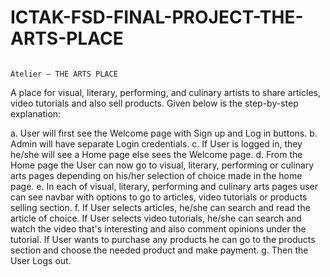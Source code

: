 # ICTAK-FSD-FINAL-PROJECT-THE-ARTS-PLACE

                                                                         Atelier – THE ARTS PLACE
A place for visual, literary, performing, and culinary artists to share articles, video tutorials and also sell products. Given below is the step-by-step explanation:

a. User will first see the Welcome page with Sign up and Log in
   buttons.
b. Admin will have separate Login credentials.
c. If User is logged in, they he/she will see a Home page else sees
   the Welcome page.
d. From the Home page the User can now go to visual, literary,
   performing or culinary arts pages depending on his/her selection
   of choice made in the home page.
e. In each of visual, literary, performing and culinary arts pages
   user can see navbar with options to go to articles, video tutorials
   or products selling section.
f. If User selects articles, he/she can search and read the article of
   choice. If User selects video tutorials, he/she can search and
   watch the video that's interesting and also comment opinions
   under the tutorial. If User wants to purchase any products he can
   go to the products section and choose the needed product and
   make payment.
g. Then the User Logs out.                                                                                                                                              
